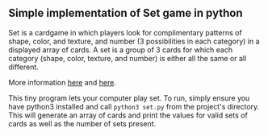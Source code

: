 ## Simple implementation of Set game in python

Set is a cardgame in which players look for complimentary patterns of
shape, color, and texture, and number (3 possibilities in each category) in a displayed
array of cards. A set is a group of 3 cards for which each category (shape, color, texture, and number)
is either all the same or all different.

More information [here](https://www.amazon.com/SET-Family-Game-Visual-Perception/dp/B00000IV34) and [here](https://www.setgame.com/welcome).

This tiny program lets your computer play set. To run, simply ensure you have python3 installed
and call `python3 set.py` from the project's directory. This will generate an array of cards and print the values for valid sets of cards as well as the number of sets present.
